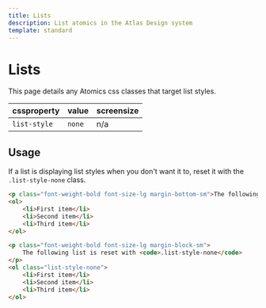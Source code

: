```yaml
---
title: Lists
description: List atomics in the Atlas Design system
template: standard
---
```


# Lists

This page details any Atomics css classes that target list styles.

| cssproperty  | value  | screensize |
| ------------ | ------ | ---------- |
| `list-style` | `none` | n/a        |

## Usage

If a list is displaying list styles when you don't want it to, reset it with the `.list-style-none` class.

```html
<p class="font-weight-bold font-size-lg margin-bottom-sm">The following list is not reset.</p>
<ol>
	<li>First item</li>
	<li>Second item</li>
	<li>Third item</li>
</ol>

<p class="font-weight-bold font-size-lg margin-block-sm">
	The following list is reset with <code>.list-style-none</code>
</p>
<ol class="list-style-none">
	<li>First item</li>
	<li>Second item</li>
	<li>Third item</li>
</ol>
```
